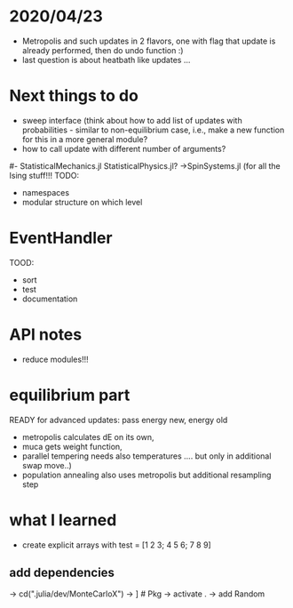 # 2020/04/23

- Metropolis and such updates in 2 flavors, one with flag that update is already performed, then do undo function :)
- last question is about heatbath like updates ...

# Next things to do
- sweep interface (think about how to add list of updates with probabilities - similar to non-equilibrium case, i.e., make a new function for this in a more general module?
- how to call update with different number of arguments?

#- StatisticalMechanics.jl StatisticalPhysics.jl? ->SpinSystems.jl (for all the Ising stuff!!!
TODO: 
- namespaces
- modular structure on which level 


# EventHandler 
TOOD:
- sort
- test
- documentation

# API notes
- reduce modules!!!

# equilibrium part
READY for advanced updates: pass energy new, energy old 
* metropolis calculates dE on its own,
* muca gets weight function, 
* parallel tempering needs also temperatures .... but only in additional swap move..)
* population annealing also uses metropolis but additional resampling step

# what I learned
- create explicit arrays with test = [1 2 3; 4 5 6; 7 8 9]


## add dependencies
-> cd(".julia/dev/MonteCarloX")
-> ] # Pkg
-> activate .
-> add Random
